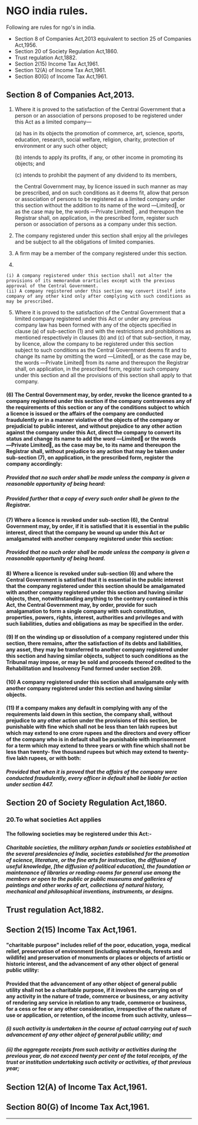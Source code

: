 # NGO india rules.

Following are rules for ngo's in india.

* Section 8 of Companies Act,2013 equivalent to section 25 of Companies Act,1956.
* Section 20 of Society Regulation Act,1860.
* Trust regulation Act,1882.
* Section 2(15) Income Tax Act,1961.  
* Section 12(A) of Income Tax Act,1961.
* Section 80(G) of Income Tax Act,1961.

## Section 8 of Companies Act,2013.

1. Where it is proved to the satisfaction of the Central Government that a person or an association of persons proposed to be registered under this Act as a limited company—

    (a) has in its objects the promotion of commerce, art, science, sports, education, research, social welfare, religion, charity, protection of environment or any such other object;
    
    (b) intends to apply its profits, if any, or other income in promoting its objects; and
    
    (c) intends to prohibit the payment of any dividend to its members,
    
    the Central Government may, by licence issued in such manner as may be prescribed, and on such conditions as it deems fit, allow that person or association of persons to be registered as a limited company under this section without the addition to its name of the word ―Limited‖, or as the case may be, the words ―Private Limited‖ , and thereupon the Registrar shall, on application, in the prescribed form, register such person or association of persons as a company under this section.
    
2. The company registered under this section shall enjoy all the privileges and be subject to all the obligations of limited companies.

3. A firm may be a member of the company registered under this section.

4.

    (i) A company registered under this section shall not alter the provisions of its memorandum orarticles except with the previous approval of the Central Government. 
    (ii) A company registered under this section may convert itself into company of any other kind only after complying with such conditions as may be prescribed.
    
5. Where it is proved to the satisfaction of the Central Government that a limited company registered under this Act or under any previous company law has been formed with any of the objects specified in clause (a) of sub-section (1) and with the restrictions and prohibitions as mentioned respectively in clauses (b) and (c) of that sub-section, it may, by licence, allow the company to be registered under this section subject to such conditions as the Central Government deems fit and to change its name by omitting the word ―Limited‖, or as the case may be, the words ―Private Limited‖ from its name and thereupon the Registrar shall, on application, in the prescribed form, register such company under this section and all the provisions of this section shall apply to that company.

#### (6) The Central Government may, by order, revoke the licence granted to a company registered under this section if the company contravenes any of the requirements of this section or any of the conditions subject to which a licence is issued or the affairs of the company are conducted fraudulently or in a manner violative of the objects of the company or prejudicial to public interest, and without prejudice to any other action against the company under this Act, direct the company to convert its status and change its name to add the word ―Limited‖ or the words ―Private Limited‖, as the case may be, to its name and thereupon the Registrar shall, without prejudice to any action that may be taken under sub-section (7), on application, in the prescribed form, register the company accordingly:
##### Provided that no such order shall be made unless the company is given a reasonable opportunity of being heard:
##### Provided further that a copy of every such order shall be given to the Registrar.
#### (7) Where a licence is revoked under sub-section (6), the Central Government may, by order, if it is satisfied that it is essential in the public interest, direct that the company be wound up under this Act or amalgamated with another company registered under this section:
##### Provided that no such order shall be made unless the company is given a reasonable opportunity of being heard.
#### 8) Where a licence is revoked under sub-section (6) and where the Central Government is satisfied that it is essential in the public interest that the company registered under this section should be amalgamated with another company registered under this section and having similar objects, then, notwithstanding anything to the contrary contained in this Act, the Central Government may, by order, provide for such amalgamation to form a single company with such constitution, properties, powers, rights, interest, authorities and privileges and with such liabilities, duties and obligations as may be specified in the order.
#### (9) If on the winding up or dissolution of a company registered under this section, there remains, after the satisfaction of its debts and liabilities, any asset, they may be transferred to another company registered under this section and having similar objects, subject to such conditions as the Tribunal may impose, or may be sold and proceeds thereof credited to the Rehabilitation and Insolvency Fund formed under section 269.
#### (10) A company registered under this section shall amalgamate only with another company registered under this section and having similar objects.
#### (11) If a company makes any default in complying with any of the requirements laid down in this section, the company shall, without prejudice to any other action under the provisions of this section, be punishable with fine which shall not be less than ten lakh rupees but which may extend to one crore rupees and the directors and every officer of the company who is in default shall be punishable with imprisonment for a term which may extend to three years or with fine which shall not be less than twenty- five thousand rupees but which may extend to twenty-five lakh rupees, or with both:
##### Provided that when it is proved that the affairs of the company were conducted fraudulently, every officer in default shall be liable for action under section 447.

## Section 20 of Society Regulation Act,1860.

### 20.To what societies Act applies
#### The following societies may be registered under this Act:-
##### Charitable societies, the military orphan funds or societies established at the several presidencies of India, societies established for the promotion of science, literature, or the fine arts for instruction, the diffusion of useful knowledge, [the diffusion of political education], the foundation or maintenance of libraries or reading-rooms for general use among the members or open to the public or public museums and galleries of paintings and other works of art, collections of natural history, mechanical and philosophical inventions, instruments, or designs.

## Trust regulation Act,1882.


## Section 2(15) Income Tax Act,1961.
#### "charitable purpose" includes relief of the poor, education, yoga, medical relief, preservation of environment (including watersheds, forests and wildlife) and preservation of monuments or places or objects of artistic or historic interest, and the advancement of any other object of general public utility:
#### Provided that the advancement of any other object of general public utility shall not be a charitable purpose, if it involves the carrying on of any activity in the nature of trade, commerce or business, or any activity of rendering any service in relation to any trade, commerce or business, for a cess or fee or any other consideration, irrespective of the nature of use or application, or retention, of the income from such activity, unless—
 ##### (i) such activity is undertaken in the course of actual carrying out of such advancement of any other object of general public utility; and
 ##### (ii) the aggregate receipts from such activity or activities during the previous year, do not exceed twenty per cent of the total receipts, of the trust or institution undertaking such activity or activities, of that previous year;
 
## Section 12(A) of Income Tax Act,1961.


## Section 80(G) of Income Tax Act,1961.


---
